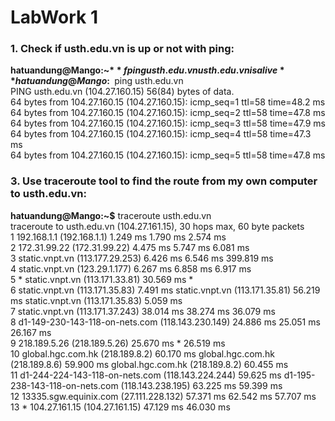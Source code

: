# LabWork 1
### 1. Check if usth.edu.vn is up or not with ping:
**hatuandung@Mango:~$** fping usth.edu.vn  
usth.edu.vn is alive  
**hatuandung@Mango:~$** ping usth.edu.vn  
PING usth.edu.vn (104.27.160.15) 56(84) bytes of data.  
64 bytes from 104.27.160.15 (104.27.160.15): icmp_seq=1 ttl=58 time=48.2 ms  
64 bytes from 104.27.160.15 (104.27.160.15): icmp_seq=2 ttl=58 time=47.8 ms  
64 bytes from 104.27.160.15 (104.27.160.15): icmp_seq=3 ttl=58 time=47.9 ms  
64 bytes from 104.27.160.15 (104.27.160.15): icmp_seq=4 ttl=58 time=47.3 ms  
64 bytes from 104.27.160.15 (104.27.160.15): icmp_seq=5 ttl=58 time=47.8 ms  

### 3. Use traceroute tool to find the route from my own computer to usth.edu.vn:
**hatuandung@Mango:~$** traceroute usth.edu.vn  
traceroute to usth.edu.vn (104.27.161.15), 30 hops max, 60 byte packets  
 1  192.168.1.1 (192.168.1.1)  1.249 ms  1.790 ms  2.574 ms  
 2  172.31.99.22 (172.31.99.22)  4.475 ms  5.747 ms  6.081 ms  
 3  static.vnpt.vn (113.177.29.253)  6.426 ms  6.546 ms  399.819 ms  
 4  static.vnpt.vn (123.29.1.177)  6.267 ms  6.858 ms  6.917 ms  
 5  * static.vnpt.vn (113.171.33.81)  30.569 ms *  
 6  static.vnpt.vn (113.171.35.83)  7.491 ms static.vnpt.vn (113.171.35.81)  56.219 ms static.vnpt.vn (113.171.35.83)  5.059 ms  
 7  static.vnpt.vn (113.171.37.243)  38.014 ms  38.274 ms  36.079 ms  
 8  d1-149-230-143-118-on-nets.com (118.143.230.149)  24.886 ms  25.051 ms  26.167 ms  
 9  218.189.5.26 (218.189.5.26)  25.670 ms *  26.519 ms  
10  global.hgc.com.hk (218.189.8.2)  60.170 ms global.hgc.com.hk (218.189.8.6)  59.900 ms global.hgc.com.hk (218.189.8.2)  60.455 ms  
11  d1-244-224-143-118-on-nets.com (118.143.224.244)  59.625 ms d1-195-238-143-118-on-nets.com (118.143.238.195)  63.225 ms  59.399 ms  
12  13335.sgw.equinix.com (27.111.228.132)  57.371 ms  62.542 ms  57.707 ms  
13  * 104.27.161.15 (104.27.161.15)  47.129 ms  46.030 ms   